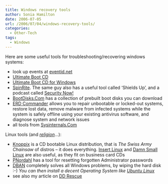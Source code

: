 ```yaml
---
title: Windows recovery tools
author: Sonia Hamilton
date: 2006-07-05
url: /2006/07/04/windows-recovery-tools/
categories:
  - Other-Tech
tags:
  - Windows
---
```

Here are some useful tools for troubleshooting/recovering windows systems:
<!--more-->

  * look up events at [eventid.net][1] 
  * [Ultimate Boot CD][2] 
  * [Ultimate Boot CD for Windows][3] 
  * [SpinRite][4]. The same guy also has a useful tool called &#8216;Shields Up&#8217;, and a podcast called [Security Now!][5] 
  * [BootDisks.Com][6] has a collection of prebuilt boot disks you can download 
  * [ERD Commander][7] allows you to repair unbootable or locked-out systems, restore lost data, remove malware from infected systems while the system is safely offline using your existing antivirus software, and diagnose system and network issues 
  * all tools from [Sysinternals.Com][8] 

Linux tools (and *[religion][9]*&#8230;):

  * [Knoppix][10] is a CD bootable Linux distribution, that is *The Swiss Army Chainsaw* of distros &#8211; it does everything. [Insert Linux][11] and [Damn Small Linux][12] are also useful, as they fit on business card CDs 
  * [PNordahl][13] has a tool for resetting forgotten Administrator passwords 
  * [DBAN][14] completely solves all Windows problems, by wiping the hard disk :-) *You can then install a decent Operating System like [Ubuntu Linux][15]* 
  * see also my article on [DD Rescue][16]

 [1]: http://www.eventid.net
 [2]: http://www.ultimatebootcd.com/
 [3]: http://www.ubcd4win.com/
 [4]: http://www.grc.com/spinrite.htm
 [5]: http://www.grc.com/securitynow.htm
 [6]: http://bootdisks.com/
 [7]: http://www.winternals.com/Products/ERDCommander/
 [8]: http://sysinternals.com/
 [9]: http://www.catb.org/jargon/html/R/religious-issues.html
 [10]: http://www.knoppix.org/
 [11]: http://www.inside-security.de/insert_en.html
 [12]: http://www.damnsmalllinux.org/
 [13]: http://home.eunet.no/pnordahl/ntpasswd/
 [14]: http://dban.sourceforge.net/
 [15]: http://www.ubuntu.com/
 [16]: http://blog.snowfrog.net/?q=node/365
